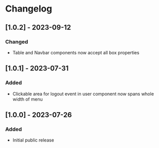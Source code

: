 # Changelog

## [1.0.2] - 2023-09-12

### Changed

- Table and Navbar components now accept all box properties

## [1.0.1] - 2023-07-31

### Added

- Clickable area for logout event in user component now spans whole width of menu

## [1.0.0] - 2023-07-26

### Added

- Initial public release